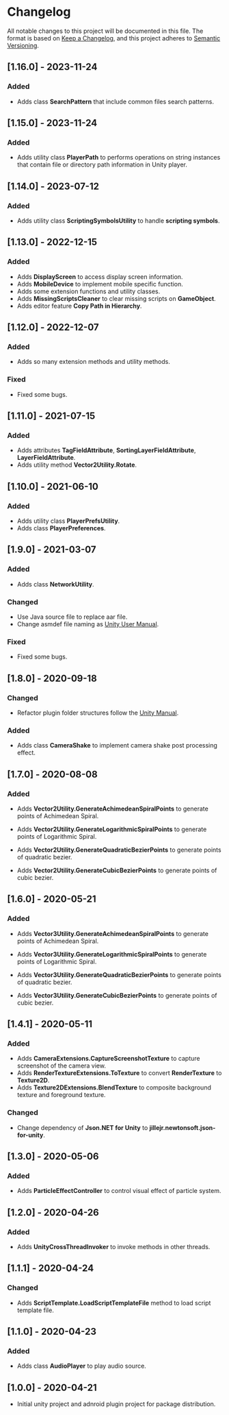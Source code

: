 # Changelog

All notable changes to this project will be documented in this file.
The format is based on [Keep a Changelog](https://keepachangelog.com/en/1.0.0/),
and this project adheres to [Semantic Versioning](https://semver.org/spec/v2.0.0.html).



## [1.16.0] - 2023-11-24

### Added

- Adds class **SearchPattern** that include common files search patterns.



## [1.15.0] - 2023-11-24

### Added

- Adds utility class **PlayerPath** to performs operations on string instances that contain file or directory path information in Unity player.



## [1.14.0] - 2023-07-12

### Added

- Adds utility class **ScriptingSymbolsUtility** to handle **scripting symbols**.



## [1.13.0] - 2022-12-15

### Added

- Adds **DisplayScreen** to access display screen information.
- Adds **MobileDevice** to implement mobile specific function.
- Adds some extension functions and utility classes.
- Adds **MissingScriptsCleaner** to clear missing scripts on **GameObject**.
- Adds editor feature **Copy Path in Hierarchy**.



## [1.12.0] - 2022-12-07

### Added

- Adds so many extension methods and utility methods.

### Fixed

- Fixed some bugs.



## [1.11.0] - 2021-07-15

### Added

- Adds attributes **TagFieldAttribute**, **SortingLayerFieldAttribute**, **LayerFieldAttribute**.
- Adds utility method **Vector2Utility.Rotate**.



## [1.10.0] - 2021-06-10

### Added

- Adds utility class **PlayerPrefsUtility**.
- Adds class **PlayerPreferences**.



## [1.9.0] - 2021-03-07

### Added

- Adds class **NetworkUtility**.

### Changed

- Use Java source file to replace aar file.
- Change asmdef file naming as [Unity User Manual](https://docs.unity3d.com/2019.4/Documentation/Manual/cus-layout.html).

### Fixed

- Fixed some bugs.




## [1.8.0] - 2020-09-18

### Changed

- Refactor plugin folder structures follow the [Unity Manual](https://docs.unity3d.com/Manual/cus-layout.html).



### Added

- Adds class **CameraShake** to implement camera shake post processing effect.



## [1.7.0] - 2020-08-08

### Added

- Adds **Vector2Utility.GenerateAchimedeanSpiralPoints** to generate points of Achimedean Spiral.
- Adds **Vector2Utility.GenerateLogarithmicSpiralPoints** to generate points of Logarithmic Spiral.

- Adds **Vector2Utility.GenerateQuadraticBezierPoints** to generate points of quadratic bezier.
- Adds **Vector2Utility.GenerateCubicBezierPoints** to generate points of cubic bezier.



## [1.6.0] - 2020-05-21

### Added

- Adds **Vector3Utility.GenerateAchimedeanSpiralPoints** to generate points of Achimedean Spiral.
- Adds **Vector3Utility.GenerateLogarithmicSpiralPoints** to generate points of Logarithmic Spiral.

- Adds **Vector3Utility.GenerateQuadraticBezierPoints** to generate points of quadratic bezier.
- Adds **Vector3Utility.GenerateCubicBezierPoints** to generate points of cubic bezier.



## [1.4.1] - 2020-05-11

### Added

- Adds **CameraExtensions.CaptureScreenshotTexture** to capture screenshot of the camera view.
- Adds **RenderTextureExtensions.ToTexture** to convert **RenderTexture** to **Texture2D**.
- Adds **Texture2DExtensions.BlendTexture** to composite background texture and foreground texture.

### Changed

- Change dependency of **Json.NET for Unity** to **jillejr.newtonsoft.json-for-unity**.



## [1.3.0] - 2020-05-06

### Added

- Adds **ParticleEffectController** to control visual effect of particle system.



## [1.2.0] - 2020-04-26

### Added

- Adds **UnityCrossThreadInvoker** to invoke methods in other threads.



## [1.1.1] - 2020-04-24

### Changed

- Adds **ScriptTemplate.LoadScriptTemplateFile** method to load script template file.



## [1.1.0] - 2020-04-23

### Added
- Adds class **AudioPlayer** to play audio source.

  

## [1.0.0] - 2020-04-21
 - Initial unity project and adnroid plugin project for package distribution.